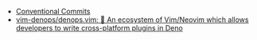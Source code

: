 - [Conventional Commits](https://www.conventionalcommits.org/ja/v1.0.0/)
- [vim-denops/denops.vim: 🐜 An ecosystem of Vim/Neovim which allows developers to write cross-platform plugins in Deno](https://github.com/vim-denops/denops.vim)
